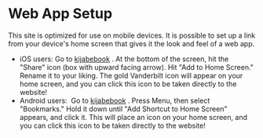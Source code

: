 # Web App Setup

This site is optimized for use on mobile devices. It is possible to set
up a link from your device's home screen that gives it the look and feel
of a web app.

-   iOS users: Go to [kijabebook](https://pyao3.github.io/kijabebook/) . At the bottom
    of the screen, hit the "Share" icon (box with upward facing arrow).
    Hit "Add to Home Screen." Rename it to your liking. The gold
    Vanderbilt icon will appear on your home screen, and you can click
    this icon to be taken directly to the website!
-   Android users:  Go to [kijabebook](https://pyao3.github.io/kijabebook/) . Press
    Menu, then select "Bookmarks." Hold it down until "Add Shortcut to
    Home Screen" appears, and click it. This will place an icon on your
    home screen, and you can click this icon to be taken directly to the
    website!
